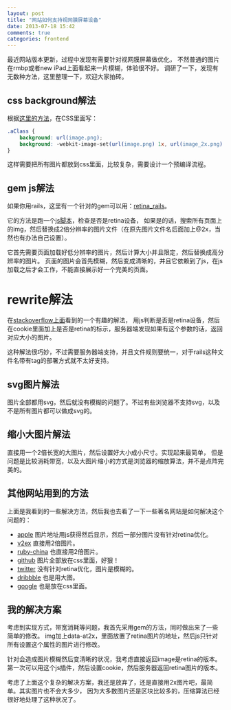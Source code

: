 ```yaml
---
layout: post
title: "网站如何支持视网膜屏幕设备"
date: 2013-07-18 15:42
comments: true
categories: frontend
---
```


最近网站版本更新，过程中发现有需要针对视网膜屏幕做优化，
不然普通的图片在rmbp或者new iPad上面看起来一片模糊，体验很不好。
调研了一下，发现有无数种方法，这里整理一下，欢迎大家拍砖。

## css background解法

根据[这里的方法](http://cocoathings.blogspot.com/2013/02/safari-and-retina-images.html)，在CSS里面写：

```css
.aClass {
    background: url(image.png);
    background: -webkit-image-set(url(image.png) 1x, url(image_2x.png) 2x);
}
```

这样需要把所有图片都放到css里面，比较复杂，需要设计一个预编译流程。

## gem js解法

如果你用rails，这里有一个针对的gem可以用：[retina_rails](https://github.com/jhnvz/retina_rails)。

它的方法是跑一个[js脚本](https://github.com/imulus/retinajs)，检查是否是retina设备，
如果是的话，搜索所有页面上的img，然后替换成2倍分辨率的图片文件（在原先图片文件名后面加上@2x，当然也有办法自己设置）。

它首先需要页面加载好低分辨率的图片，然后计算大小并且限定，然后替换成高分辨率的图片。
页面的图片会首先模糊，然后变成清晰的，并且它依赖到了js，在js加载之后才会工作，不能直接展示好一个完美的页面。
    
# rewrite解法

在[stackoverflow上面](http://stackoverflow.com/a/16848459/73048)看到的一个有趣的解法，
用js判断是否是retina设备，然后在cookie里面加上是否是retina的标示，服务器端发现如果有这个参数的话，返回对应大小的图片。

这种解法很巧妙，不过需要服务器端支持，并且文件规则要统一，对于rails这种文件名带有tag的部署方式就不太好支持。
    
## svg图片解法

图片全部都用svg，然后就没有模糊的问题了。不过有些浏览器不支持svg，以及不是所有图片都可以做成svg的。

## 缩小大图片解法

直接用一个2倍长宽的大图片，然后设置好大小成小尺寸。实现起来最简单，
但是问题是比较消耗带宽，以及大图片缩小的方式是浏览器的缩放算法，并不是点阵完美的。
    
## 其他网站用到的方法

上面是我看到的一些解决方法，然后我也去看了一下一些著名网站是如何解决这个问题的：

- [apple](http://apple.com/) 图片地址用js获得然后显示，然后一部分图片没有针对retina优化。
- [v2ex](http://v2ex.com/) 直接用2倍图片。
- [ruby-china](http://ruby-china.org/) 也直接用2倍图片。
- [github](https://github.com/) 图片全部放在css里面，好狠！
- [twitter](http://twitter.com/) 没有针对retina优化，图片是模糊的。
- [dribbble](http://dribbble.com/) 也是用大图。
- [google](http://google.com/) 也是放在css里面。

## 我的解决方案

考虑到实现方式，带宽消耗等问题，我首先采用gem的方法，同时做出来了一些简单的修改。
img加上data-at2x，里面放置了retina图片的地址，然后js只针对所有设置这个属性的图片进行修改。

针对会造成图片模糊然后变清晰的状况，我考虑直接返回image是retina的版本。
第一次可以用这个js插件，然后设置cookie，然后服务器返回retina图片的版本。

考虑了上面这个复杂的解决方案，我还是放弃了，还是直接用2x图片吧，最简单。其实图片也不会大多少，
因为大多数图片还是区块比较多的，压缩算法已经很好地处理了这种状况了。



